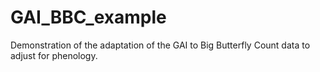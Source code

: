 # GAI_BBC_example
Demonstration of the adaptation of the GAI to Big Butterfly Count data to adjust for phenology.
